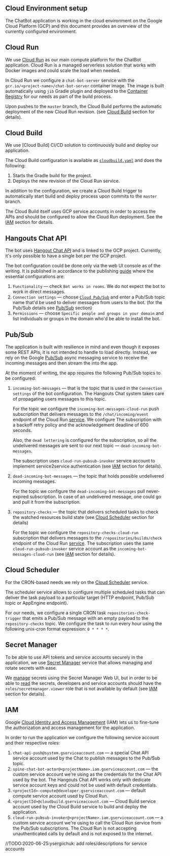 Cloud Environment setup
------------

The ChatBot application is working in the cloud environment on the Google Cloud Platform (GCP) and
this document provides an overview of the currently configured environment.

## Cloud Run

We use [Cloud Run][cloud-run] as our main compute platform for the ChatBot application. 
Cloud Run is a managed serverless solution that works with Docker images and could scale 
the load when needed.

In Cloud Run we configure a `chat-bot-server` service with the 
`gcr.io/<project-name>/chat-bot-server` container image. The image is built automatically using
`jib` Gradle plugin and deployed to the [Container Registry][container-registry] for our needs 
as part of the build process.

Upon pushes to the `master` branch, the Cloud Build performs the automatic deployment of the 
new Cloud Run revision. (see [Cloud Build](#cloud-build) section for details).

[cloud-run]: https://cloud.google.com/run
[jib]: https://github.com/GoogleContainerTools/jib
[container-registry]: https://cloud.google.com/container-registry

## Cloud Build

We use [Cloud Build] CI/CD solution to continuously build and deploy our application.

The Cloud Build configuration is available as [`cloudbuild.yaml`](./cloudbuild.yaml) and does
the following:

1. Starts the Gradle build for the project.
2. Deploys the new revision of the Cloud Run service.

In addition to the configuration, we create a Cloud Build trigger to automatically start build
and deploy process upon commits to the `master` branch.

The Cloud Build itself uses GCP service accounts in order to access the APIs and should be 
configured to allow the Cloud Run deployment. See the [IAM](#iam) section for details.

[cloud-build]: https://cloud.google.com/cloud-build
[cloud-build-trigger]: https://cloud.google.com/cloud-build/docs/automating-builds/create-manage-triggers#console

## Hangouts Chat API

The bot uses [Hangout Chat API][chat-api] and is linked to the GCP project. Currently, it's only
possible to have a single bot per the GCP project.

The bot configuration could be done only via the web UI console as of the writing. It is published
in accordance to the publishing [guide][publishing-guide] where the essential configurations are: 

1. `Functionality` — check `Bot works in rooms`. We do not expect the bot to work in direct messages.
2. `Connection settings` — choose [`Cloud Pub/Sub`][pubsub-bot] and enter a Pub/Sub topic name 
    that'd be used to deliver messages from users to the bot. (for the Pub/Sub details see 
    [Pub/Sub](#pubsub) section)
3. `Permissions` — choose `Specific people and groups in your domain` and list individuals or
groups in the domain who'd be able to install the bot.

[chat-api]: https://developers.google.com/hangouts/chat
[publishing-guide]: https://developers.google.com/hangouts/chat/how-tos/bots-publish
[pubsub-bot]: https://developers.google.com/hangouts/chat/how-tos/pub-sub

## Pub/Sub

The application is built with resilience in mind and even though it exposes some REST APIs, 
it is not intended to handle to load directly. Instead, we rely on the Google [Pub/Sub][pubsub] 
async messaging service to receive the incoming messages and then stream the into the app.

At the moment of writing, the app requires the following Pub/Sub topics to be configured:

1. `incoming-bot-messages` — that is the topic that is used in the `Connection settings` of the
   bot configuration. The Hangouts Chat system takes care of propagating users messages to this
   topic.
   
   For the topic we configure the `incoming-bot-messages-cloud-run` push subscription that 
   delivers messages to the `/chat/incoming/event` endpoint of the Cloud Run [service](#cloud-run). 
   We configure The subscription with a backoff retry policy and the acknowledgement 
   deadline of 600 seconds.
   
   Also, the `dead lettering` is configured for the subscription, so all the undelivered
   messages are sent to our next topic — `dead-incoming-bot-messages`.
   
   The subscription uses `cloud-run-pubsub-invoker` service account to implement service2service
   authentication (see [IAM](#iam) section for details).

2. `dead-incoming-bot-messages` — the topic that holds possible undelivered incoming messages.
   
   For the topic we configure the `dead-incoming-bot-messages` pull never-expired subscription.
   In case of an undelivered message, one could go and pull it from the subscription. 

3. `repository-checks` — the topic that delivers scheduled tasks to check the watched resources
   build state (see [Cloud Scheduler](#cloud-scheduler) section for details)
   
   For the topic we configure the `repository-checks-cloud-run` subscription that delivers messages
   to the `/repositories/builds/check` endpoint of the Cloud Run [service](#cloud-run). 
   The subscription uses the same `cloud-run-pubsub-invoker` service account as the 
   `incoming-bot-messages-cloud-run` (see [IAM](#iam) section for details).

[pubsub]: https://cloud.google.com/pubsub

## Cloud Scheduler

For the CRON-based needs we rely on the [Cloud Scheduler][scheduler] service.

The scheduler service allows to configure multiple scheduled tasks that can deliver the task
payload to a particular target (HTTP endpoint, Pub/Sub topic or AppEngine endpoint).

For our needs, we configure a single CRON task `repositories-check-trigger` that emits 
a Pub/Sub message with an empty payload to the `repository-checks` topic. We configure the task
to run every hour using the following unix-cron format expression: `0 * * * *`.

[scheduler]: https://cloud.google.com/scheduler

## Secret Manager

To be able to use API tokens and service accounts securely in the application, 
we use [Secret Manager][secret-manager] service that allows managing and rotate secrets with ease.

We [manage][managing-secrets] secrets using the Secret Manager Web UI, but in order to be able 
to [read][reading-secrets] the secrets, developers and service accounts should have the
`roles/secretmanager.viewer` role that is not available by default (see [IAM](#iam) section 
for details).

[secret-manager]: https://cloud.google.com/secret-manager
[managing-secrets]: https://cloud.google.com/secret-manager/docs/managing-secrets
[reading-secrets]: https://cloud.google.com/secret-manager/docs/managing-secret-versions#get

## IAM

Google [Cloud Identity and Access Management][iam] (IAM) lets us to fine-tune the authorization and 
access management for the application.

In order to run the application we configure the following service account and their respective
roles:

1. `chat-api-push@system.gserviceaccount.com` — a special Chat API service account used by the
    Chat to publish messages to the Pub/Sub topic.
2. `spine-chat-bot-actor@<projectName>.iam.gserviceaccount.com` —  the custom service account we're 
    using as the credentials for the Chat API used by the bot. The Hangouts Chat API works only
    with dedicate service account keys and could not be used with default credentials.
3. `<projectId>-compute@developer.gserviceaccount.com` — default compute service account used by 
    Cloud Run.
4. `<projectId>@cloudbuild.gserviceaccount.com` — Cloud Build service account used by the 
    Cloud Build service to build and deploy the application.
5. `cloud-run-pubsub-invoker@<projectName>.iam.gserviceaccount.com` — a custom service account we're
    using to call the Cloud Run service from the Pub/Sub subscriptions. The Cloud Run 
    is not accepting unauthenticated calls by default and is not exposed to the internet.

//TODO:2020-06-25:ysergiichuk: add roles/descriptions for service accounts

[iam]: https://cloud.google.com/iam